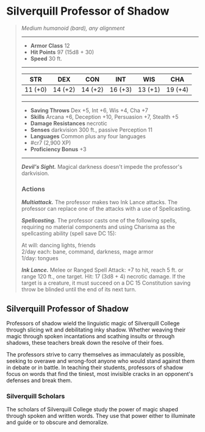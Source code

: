 # Silverquill Professor of Shadow
>*Medium humanoid (bard), any alignment*
>___
>- **Armor Class** 12
>- **Hit Points** 97 (15d8 + 30)
>- **Speed** 30 ft.
>___
>|STR|DEX|CON|INT|WIS|CHA|
>|:---:|:---:|:---:|:---:|:---:|:---:|
>|11 (+0)|14 (+2)|14 (+2)|16 (+3)|13 (+1)|19 (+4)|
>___
>- **Saving Throws** Dex +5, Int +6, Wis +4, Cha +7
>- **Skills** Arcana +6, Deception +10, Persuasion +7, Stealth +5
>- **Damage Resistances** necrotic
>- **Senses** darkvision 300 ft., passive Perception 11
>- **Languages** Common plus any four languages
>- #cr7 (2,900 XP)
>- **Proficiency Bonus** +3
>___
>***Devil's Sight.*** Magical darkness doesn't impede the professor's darkvision.  
>
>### Actions
>***Multiattack.*** The professor makes two Ink Lance attacks. The professor can replace one of the attacks with a use of Spellcasting.  
>
>***Spellcasting.*** The professor casts one of the following spells, requiring no material components and using Charisma as the spellcasting ability (spell save DC 15):  
>
>At will: dancing lights, friends  
>2/day each: bane, command, darkness, mage armor  
>1/day: tongues  
>
>
>***Ink Lance.*** Melee  or Ranged Spell Attack: +7 to hit, reach 5 ft. or range 120 ft., one target. Hit: 17 (3d8 + 4) necrotic damage. If the target is a creature, it must succeed on a DC 15 Constitution saving throw be blinded until the end of its next turn.

## Silverquill Professor of Shadow

Professors of shadow wield the linguistic magic of Silverquill College through slicing wit and debilitating inky shadow. Whether weaving their magic through spoken incantations and scathing insults or through shadows, these teachers break down the resolve of their foes.

The professors strive to carry themselves as immaculately as possible, seeking to overawe and wrong-foot anyone who would stand against them in debate or in battle. In teaching their students, professors of shadow focus on words that find the tiniest, most invisible cracks in an opponent's defenses and break them.

### Silverquill Scholars
The scholars of Silverquill College study the power of magic shaped through spoken and written words. They use that power either to illuminate and guide or to obscure and demoralize.